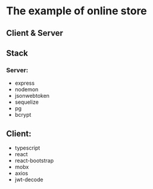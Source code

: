 # The example of online store

## Client & Server

## Stack

### Server:

- express
- nodemon
- jsonwebtoken
- sequelize
- pg
- bcrypt

## Client:

- typescript
- react
- react-bootstrap
- mobx
- axios
- jwt-decode
